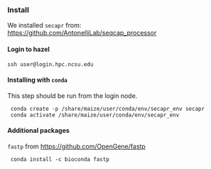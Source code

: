 ### Install

We installed `secapr` from:
https://github.com/AntonelliLab/seqcap_processor


#### Login to hazel
```
ssh user@login.hpc.ncsu.edu
```

#### Installing with `conda`
This step should be run from the login node.
```
 conda create -p /share/maize/user/conda/env/secapr_env secapr
 conda activate /share/maize/user/conda/env/secapr_env
```

#### Additional packages
`fastp`  from https://github.com/OpenGene/fastp

```
 conda install -c bioconda fastp
```
 